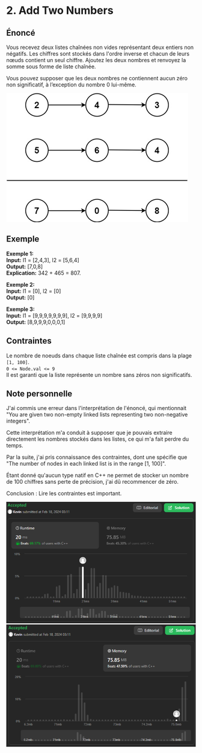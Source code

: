 # 2. Add Two Numbers

## Énoncé

Vous recevez deux listes chaînées non vides représentant deux entiers non négatifs. Les chiffres sont stockés dans l'ordre inverse et chacun de leurs nœuds contient un seul chiffre. Ajoutez les deux nombres et renvoyez la somme sous forme de liste chaînée.

Vous pouvez supposer que les deux nombres ne contiennent aucun zéro non significatif, à l’exception du nombre 0 lui-même.

<img src="../imgs/0002-img1.jpg"/>

## Exemple

**Exemple 1:**  
**Input:** l1 = [2,4,3], l2 = [5,6,4]  
**Output:** [7,0,8]  
**Explication:** 342 + 465 = 807.

**Exemple 2:**  
**Input:** l1 = [0], l2 = [0]  
**Output:** [0]

**Exemple 3:**  
**Input:** l1 = [9,9,9,9,9,9,9], l2 = [9,9,9,9]  
**Output:** [8,9,9,9,0,0,0,1]

## Contraintes

Le nombre de noeuds dans chaque liste chaînée est compris dans la plage `[1, 100]`.  
`0 <= Node.val <= 9`  
Il est garanti que la liste représente un nombre sans zéros non significatifs.

## Note personnelle

J'ai commis une erreur dans l'interprétation de l'énoncé, qui mentionnait "You are given two non-empty linked lists representing two non-negative integers".

Cette interprétation m'a conduit à supposer que je pouvais extraire directement les nombres stockés dans les listes, ce qui m'a fait perdre du temps.

Par la suite, j'ai pris connaissance des contraintes, dont une spécifie que "The number of nodes in each linked list is in the range [1, 100]".

Étant donné qu'aucun type natif en C++ ne permet de stocker un nombre de 100 chiffres sans perte de précision, j'ai dû recommencer de zéro.

Conclusion : Lire les contraintes est important.

<img src="../imgs/0002-runtime.png"/>
<img src="../imgs/0002-memory.png"/>
